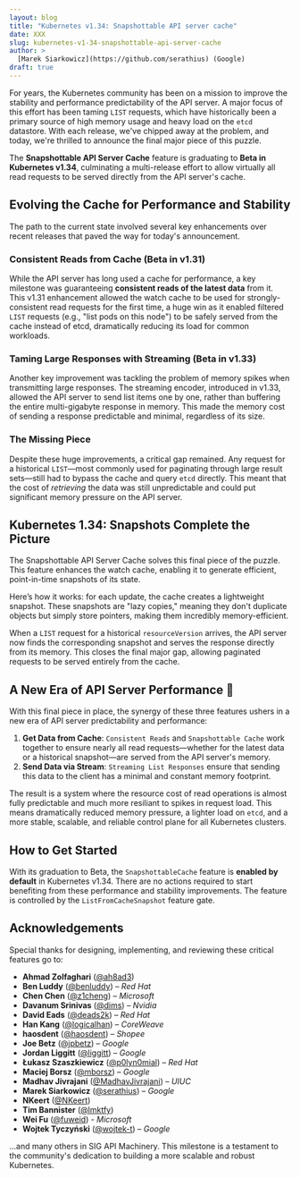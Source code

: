 ```yaml
---
layout: blog
title: "Kubernetes v1.34: Snapshottable API server cache"
date: XXX
slug: kubernetes-v1-34-snapshottable-api-server-cache
author: >
  [Marek Siarkowicz](https://github.com/serathius) (Google)
draft: true
---
```


For years, the Kubernetes community has been on a mission to improve the stability and performance predictability of the API server.
A major focus of this effort has been taming `LIST` requests, which have historically been a primary source of high memory usage and heavy load on the `etcd` datastore.
With each release, we've chipped away at the problem, and today, we're thrilled to announce the final major piece of this puzzle.

The **Snapshottable API Server Cache** feature is graduating to **Beta in Kubernetes v1.34**,
culminating a multi-release effort to allow virtually all read requests to be served directly from the API server's cache.

## Evolving the Cache for Performance and Stability

The path to the current state involved several key enhancements over recent releases that paved the way for today's announcement.

### Consistent Reads from Cache (Beta in v1.31)

While the API server has long used a cache for performance, a key milestone was guaranteeing **consistent reads of the latest data** from it. This v1.31 enhancement allowed the watch cache to be used for strongly-consistent read requests for the first time, a huge win as it enabled filtered `LIST` requests (e.g., "list pods on this node") to be safely served from the cache instead of etcd, dramatically reducing its load for common workloads.

### Taming Large Responses with Streaming (Beta in v1.33)

Another key improvement was tackling the problem of memory spikes when transmitting large responses. The streaming encoder, introduced in v1.33, allowed the API server to send list items one by one, rather than buffering the entire multi-gigabyte response in memory. This made the memory cost of sending a response predictable and minimal, regardless of its size.

### The Missing Piece

Despite these huge improvements, a critical gap remained. Any request for a historical `LIST`—most commonly used for paginating through large result sets—still had to bypass the cache and query `etcd` directly. This meant that the cost of *retrieving* the data was still unpredictable and could put significant memory pressure on the API server.

## Kubernetes 1.34: Snapshots Complete the Picture

The Snapshottable API Server Cache solves this final piece of the puzzle.
This feature enhances the watch cache, enabling it to generate efficient, point-in-time snapshots of its state.

Here’s how it works: for each update, the cache creates a lightweight snapshot.
These snapshots are "lazy copies," meaning they don't duplicate objects but simply store pointers, making them incredibly memory-efficient.

When a `LIST` request for a historical `resourceVersion` arrives, the API server now finds the corresponding snapshot and serves the response directly from its memory.
This closes the final major gap, allowing paginated requests to be served entirely from the cache.

## A New Era of API Server Performance 🚀

With this final piece in place, the synergy of these three features ushers in a new era of API server predictability and performance:

1.  **Get Data from Cache**: `Consistent Reads` and `Snapshottable Cache` work together to ensure nearly all read requests—whether for the latest data or a historical snapshot—are served from the API server's memory.
2.  **Send Data via Stream**: `Streaming List Responses` ensure that sending this data to the client has a minimal and constant memory footprint.

The result is a system where the resource cost of read operations is almost fully predictable and much more resiliant to spikes in request load.
This means dramatically reduced memory pressure, a lighter load on `etcd`, and a more stable, scalable, and reliable control plane for all Kubernetes clusters.

## How to Get Started

With its graduation to Beta, the `SnapshottableCache` feature is **enabled by default** in Kubernetes v1.34. There are no actions required to start benefiting from these performance and stability improvements. The feature is controlled by the `ListFromCacheSnapshot` feature gate.

## Acknowledgements

Special thanks for designing, implementing, and reviewing these critical features go to:
* **Ahmad Zolfaghari** ([@ah8ad3](https://github.com/ah8ad3))
* **Ben Luddy** ([@benluddy](https://github.com/benluddy)) – *Red Hat*
* **Chen Chen** ([@z1cheng](https://github.com/z1cheng)) – *Microsoft*
* **Davanum Srinivas** ([@dims](https://github.com/dims)) – *Nvidia*
* **David Eads** ([@deads2k](https://github.com/deads2k)) – *Red Hat*
* **Han Kang** ([@logicalhan](https://github.com/logicalhan)) – *CoreWeave*
* **haosdent** ([@haosdent](https://github.com/haosdent)) – *Shopee*
* **Joe Betz** ([@jpbetz](https://github.com/jpbetz)) – *Google*
* **Jordan Liggitt** ([@liggitt](https://github.com/liggitt)) – *Google*
* **Łukasz Szaszkiewicz** ([@p0lyn0mial](https://github.com/p0lyn0mial)) – *Red Hat*
* **Maciej Borsz** ([@mborsz](https://github.com/mborsz)) – *Google*
* **Madhav Jivrajani** ([@MadhavJivrajani](https://github.com/MadhavJivrajani)) – *UIUC*
* **Marek Siarkowicz** ([@serathius](https://github.com/serathius)) – *Google*
* **NKeert** ([@NKeert](https://github.com/NKeert))
* **Tim Bannister** ([@lmktfy](https://github.com/lmktfy))
* **Wei Fu** ([@fuweid](https://github.com/fuweid)) - *Microsoft*
* **Wojtek Tyczyński** ([@wojtek-t](https://github.com/wojtek-t)) – *Google*

...and many others in SIG API Machinery. This milestone is a testament to the community's dedication to building a more scalable and robust Kubernetes.
